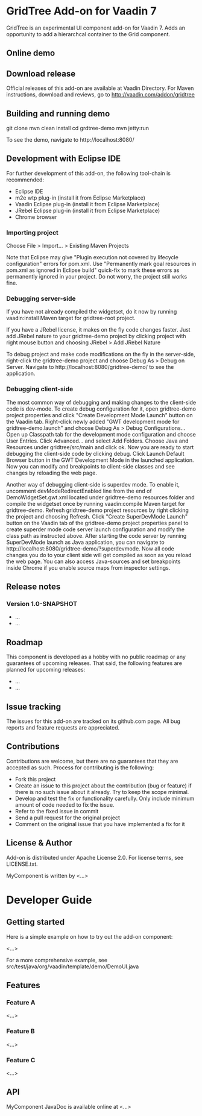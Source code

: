 # GridTree Add-on for Vaadin 7

GridTree is an experimental UI component add-on for Vaadin 7. Adds an opportunity to add a hierarchcal container to the Grid
component.

## Online demo

## Download release

Official releases of this add-on are available at Vaadin Directory. For Maven instructions, download and reviews, go to http://vaadin.com/addon/gridtree

## Building and running demo

git clone <url of the GridTree repository>
mvn clean install
cd grdtree-demo
mvn jetty:run

To see the demo, navigate to http://localhost:8080/

## Development with Eclipse IDE

For further development of this add-on, the following tool-chain is recommended:
- Eclipse IDE
- m2e wtp plug-in (install it from Eclipse Marketplace)
- Vaadin Eclipse plug-in (install it from Eclipse Marketplace)
- JRebel Eclipse plug-in (install it from Eclipse Marketplace)
- Chrome browser

### Importing project

Choose File > Import... > Existing Maven Projects

Note that Eclipse may give "Plugin execution not covered by lifecycle configuration" errors for pom.xml. Use "Permanently mark goal resources in pom.xml as ignored in Eclipse build" quick-fix to mark these errors as permanently ignored in your project. Do not worry, the project still works fine. 

### Debugging server-side

If you have not already compiled the widgetset, do it now by running vaadin:install Maven target for gridtree-root project.

If you have a JRebel license, it makes on the fly code changes faster. Just add JRebel nature to your gridtree-demo project by clicking project with right mouse button and choosing JRebel > Add JRebel Nature

To debug project and make code modifications on the fly in the server-side, right-click the gridtree-demo project and choose Debug As > Debug on Server. Navigate to http://localhost:8080/gridtree-demo/ to see the application.

### Debugging client-side

The most common way of debugging and making changes to the client-side code is dev-mode. To create debug configuration for it, open gridtree-demo project properties and click "Create Development Mode Launch" button on the Vaadin tab. Right-click newly added "GWT development mode for gridtree-demo.launch" and choose Debug As > Debug Configurations... Open up Classpath tab for the development mode configuration and choose User Entries. Click Advanced... and select Add Folders. Choose Java and Resources under gridtree/src/main and click ok. Now you are ready to start debugging the client-side code by clicking debug. Click Launch Default Browser button in the GWT Development Mode in the launched application. Now you can modify and breakpoints to client-side classes and see changes by reloading the web page. 

Another way of debugging client-side is superdev mode. To enable it, uncomment devModeRedirectEnabled line from the end of DemoWidgetSet.gwt.xml located under gridtree-demo resources folder and compile the widgetset once by running vaadin:compile Maven target for gridtree-demo. Refresh gridtree-demo project resources by right clicking the project and choosing Refresh. Click "Create SuperDevMode Launch" button on the Vaadin tab of the gridtree-demo project properties panel to create superder mode code server launch configuration and modify the class path as instructed above. After starting the code server by running SuperDevMode launch as Java application, you can navigate to http://localhost:8080/gridtree-demo/?superdevmode. Now all code changes you do to your client side will get compiled as soon as you reload the web page. You can also access Java-sources and set breakpoints inside Chrome if you enable source maps from inspector settings. 

 
## Release notes

### Version 1.0-SNAPSHOT
- ...
- ...

## Roadmap

This component is developed as a hobby with no public roadmap or any guarantees of upcoming releases. That said, the following features are planned for upcoming releases:
- ...
- ...

## Issue tracking

The issues for this add-on are tracked on its github.com page. All bug reports and feature requests are appreciated. 

## Contributions

Contributions are welcome, but there are no guarantees that they are accepted as such. Process for contributing is the following:
- Fork this project
- Create an issue to this project about the contribution (bug or feature) if there is no such issue about it already. Try to keep the scope minimal.
- Develop and test the fix or functionality carefully. Only include minimum amount of code needed to fix the issue.
- Refer to the fixed issue in commit
- Send a pull request for the original project
- Comment on the original issue that you have implemented a fix for it

## License & Author

Add-on is distributed under Apache License 2.0. For license terms, see LICENSE.txt.

MyComponent is written by <...>

# Developer Guide

## Getting started

Here is a simple example on how to try out the add-on component:

<...>

For a more comprehensive example, see src/test/java/org/vaadin/template/demo/DemoUI.java

## Features

### Feature A

<...>

### Feature B

<...>

### Feature C

<...>

## API

MyComponent JavaDoc is available online at <...>
